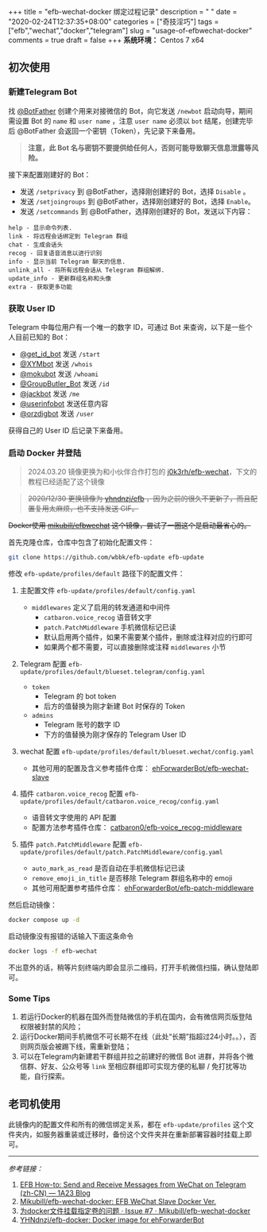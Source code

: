 +++
title = "efb-wechat-docker 绑定过程记录"
description = " "
date = "2020-02-24T12:37:35+08:00"
categories = ["奇技淫巧"]
tags = ["efb","wechat","docker","telegram"]
slug = "usage-of-efbwechat-docker"
comments = true
draft = false
+++
**系统环境：** Centos 7 x64

## 初次使用

### 新建Telegram Bot

找 [@BotFather](https://telegram.me/botfather) 创建个用来对接微信的 Bot，向它发送 `/newbot` 启动向导，期间需设置 Bot 的 `name` 和 `user name` ，注意 `user name` 必须以 `bot` 结尾，创建完毕后 @BotFather 会返回一个密钥（Token），先记录下来备用。

> **注意，此 Bot 名与密钥不要提供给任何人，否则可能导致聊天信息泄露等风险。**

接下来配置刚建好的 Bot：

* 发送 `/setprivacy` 到 @BotFather，选择刚创建好的 Bot，选择 `Disable` 。
* 发送 `/setjoingroups` 到 @BotFather，选择刚创建好的 Bot，选择 `Enable`。
* 发送 `/setcommands` 到 @BotFather，选择刚创建好的 Bot，发送以下内容：
```
help - 显示命令列表.
link - 将远程会话绑定到 Telegram 群组
chat - 生成会话头
recog - 回复语音消息以进行识别
info - 显示当前 Telegram 聊天的信息.
unlink_all - 将所有远程会话从 Telegram 群组解绑.
update_info - 更新群组名称和头像
extra - 获取更多功能
```

### 获取 User ID

Telegram 中每位用户有一个唯一的数字 ID，可通过 Bot 来查询，以下是一些个人目前已知的 Bot：

* [@get_id_bot](https://t.me/get_id_bot) 发送 `/start`
* [@XYMbot](https://t.me/xymbot) 发送 `/whois`
* [@mokubot](https://t.me/mokubot) 发送 `/whoami`
* [@GroupButler_Bot](https://t.me/groupbutler_bot) 发送 `/id`
* [@jackbot](https://t.me/jackbot) 发送 `/me`
* [@userinfobot](https://t.me/userinfobot) 发送任意内容
* [@orzdigbot](https://t.me/orzdigbot) 发送 `/user`

获得自己的 User ID 后记录下来备用。

### 启动 Docker 并登陆

> 2024.03.20 镜像更换为和小伙伴合作打包的 [j0k3rh/efb-wechat](https://hub.docker.com/r/j0k3rh/efb-wechat/)，下文的教程已经适配了这个镜像

> ~~2020/12/30 更换镜像为 [yhndnzj/efb](https://hub.docker.com/r/yhndnzj/efb) ，因为之前的很久不更新了，而且配置复用太麻烦，也不支持发送 GIF。~~

~~Docker使用 [mikubill/efbwechat](https://hub.docker.com/r/mikubill/efbwechat) 这个镜像，尝试了一圈这个是启动最省心的。~~

首先克隆仓库，仓库中包含了初始化配置文件：

```bash
git clone https://github.com/wbbk/efb-update efb-update
```

修改 `efb-update/profiles/default` 路径下的配置文件：

1. 主配置文件 `efb-update/profiles/default/config.yaml`
    - `middlewares` 定义了启用的转发通道和中间件
        - `catbaron.voice_recog` 语音转文字
        - `patch.PatchMiddleware` 手机微信标记已读
        - 默认启用两个插件，如果不需要某个插件，删除或注释对应的行即可
        - 如果两个都不需要，可以直接删除或注释 `middlewares` 小节

2. Telegram 配置 `efb-update/profiles/default/blueset.telegram/config.yaml`
    - `token`
        - Telegram 的 bot token
        - 后方的值替换为刚才新建 Bot 时保存的 Token
    - `admins`
        - Telegram 账号的数字 ID
        - 下方的值替换为刚才保存的 Telegram User ID

3. wechat 配置 `efb-update/profiles/default/blueset.wechat/config.yaml`
    - 其他可用的配置及含义参考插件仓库： [ehForwarderBot/efb-wechat-slave](https://github.com/ehForwarderBot/efb-wechat-slave?tab=readme-ov-file#%E5%AE%9E%E9%AA%8C%E5%8A%9F%E8%83%BD)

4. 插件 `catbaron.voice_recog` 配置 `efb-update/profiles/default/catbaron.voice_recog/config.yaml`
    - 语音转文字使用的 API 配置
    - 配置方法参考插件仓库： [catbaron0/efb-voice_recog-middleware](https://github.com/catbaron0/efb-voice_recog-middleware)

5. 插件 `patch.PatchMiddleware` 配置 `efb-update/profiles/default/patch.PatchMiddleware/config.yaml`
    - `auto_mark_as_read` 是否自动在手机微信标记已读
    - `remove_emoji_in_title` 是否移除 Telegram 群组名称中的 emoji
    - 其他可用配置参考插件仓库： [ehForwarderBot/efb-patch-middleware](https://github.com/ehForwarderBot/efb-patch-middleware)

然后启动镜像：

```bash
docker compose up -d
```

启动镜像没有报错的话输入下面这条命令

```bash
docker logs -f efb-wechat
```

不出意外的话，稍等片刻终端内即会显示二维码，打开手机微信扫描，确认登陆即可。

### Some Tips

1. 若运行Docker的机器在国外而登陆微信的手机在国内，会有微信网页版登陆权限被封禁的风险；
2. 运行Docker期间手机微信不可长期不在线（此处“长期”指超过24小时。。），否则网页版会被踢下线，需重新登陆；
3. 可以在Telegram内新建若干群组并拉之前建好的微信 Bot 进群，并将各个微信群、好友、公众号等 `link` 至相应群组即可实现方便的私聊 / 免打扰等功能，自行探索。

## 老司机使用

此镜像内的配置文件和所有的微信绑定关系，都在 `efb-update/profiles` 这个文件夹内，如服务器重装或迁移时，备份这个文件夹并在重新部署容器时挂载上即可。

---

*参考链接：*

1. [EFB How-to: Send and Receive Messages from WeChat on Telegram (zh-CN) — 1A23 Blog](https://blog.1a23.com/2017/01/09/EFB-How-to-Send-and-Receive-Messages-from-WeChat-on-Telegram-zh-CN/#0x030-创建-Telegram-Bot)
2. [Mikubill/efb-wechat-docker: EFB WeChat Slave Docker Ver.](https://github.com/Mikubill/efb-wechat-docker)
3. [为docker文件挂载指定卷的问题 · Issue #7 · Mikubill/efb-wechat-docker](https://github.com/Mikubill/efb-wechat-docker/issues/7)
4. [YHNdnzj/efb-docker: Docker image for ehForwarderBot](https://github.com/YHNdnzj/efb-docker)